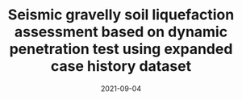 ---
title: "Seismic gravelly soil liquefaction assessment based on dynamic penetration test using expanded case history dataset"
collection: publications
date: 2021-09-04
venue: 'Bulletin of Engineering Geology and the Environment'
paperurl: 'https://doi.org/10.1007/s10064-021-02423-y'
citation: 'Pirhadi, N., Hu, J., Fang, Y., <b>Jairi, I.,</b> Wan, X., & Lu, J. (2021). Seismic gravelly soil liquefaction assessment based on dynamic penetration test using expanded case history dataset. Bulletin of Engineering Geology and the Environment, 80, 8159-8170.'
---
